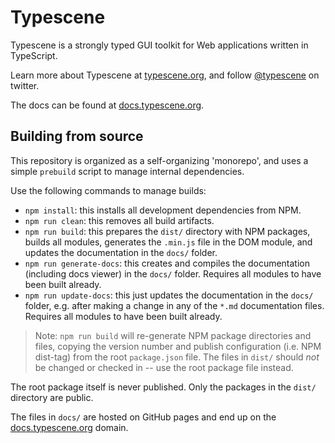 # Typescene
Typescene is a strongly typed GUI toolkit for Web applications written in TypeScript.

Learn more about Typescene at [typescene.org](http://typescene.org), and follow [@typescene](https://twitter.com/typescene) on twitter.

The docs can be found at [docs.typescene.org](http://docs.typescene.org/).

## Building from source

This repository is organized as a self-organizing 'monorepo', and uses a simple `prebuild` script to manage internal dependencies.

Use the following commands to manage builds:

* `npm install`: this installs all development dependencies from NPM.
* `npm run clean`: this removes all build artifacts.
* `npm run build`: this prepares the `dist/` directory with NPM packages, builds all modules, generates the `.min.js` file in the DOM module, and updates the documentation in the `docs/` folder.
* `npm run generate-docs`: this creates and compiles the documentation (including docs viewer) in the `docs/` folder. Requires all modules to have been built already.
* `npm run update-docs`: this just updates the documentation in the `docs/` folder, e.g. after making a change in any of the `*.md` documentation files. Requires all modules to have been built already.

> Note: `npm run build` will re-generate NPM package directories and files, copying the version number and publish configuration (i.e. NPM dist-tag) from the root `package.json` file. The files in `dist/` should _not_ be changed or checked in -- use the root package file instead.

The root package itself is never published. Only the packages in the `dist/` directory are public.

The files in `docs/` are hosted on GitHub pages and end up on the [docs.typescene.org](http://docs.typescene.org/) domain.
